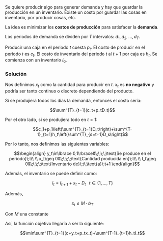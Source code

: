 
Se quiere producir algo para generar demanda y hay que guardar la producción en un inventario. Existe un costo por guardar las cosas en inventario, por producir cosas, etc. 

La idea es minimizar los **costos de producción** para satisfacer la **demanda**.

Los periodos de demanda se dividen por $T$ intervalos: $d_1,d_2,\dots, d_T$. 

Producir una caja en el periodo $t$ cuesta $p_t$. El costo de producir en el período $t$ es $c_t$. El costo de inventario del periodo $t$ al $t+1$ por caja es $h_t$. Se comienza con un inventario $I_0$. 

### Solución 

Nos definimos $x_t$ como la cantidad para producir en $t$. $x_t$ es **no negativo** y podría ser tanto continuo o discreto dependiendo del producto. 

Si se produjiera todos los dias la demanda, entonces el costo sería: 

$$\sum^{T}_{t=1}(c_t+p_tD_t)$$

Por el otro lado, si se produjiera todo en $t=1$: 

$$c_1+p_1\left(\sum^{T}_{t=1}D_t\right)+\sum^{T-1}_{t=1}h_t\left(\sum^{T}_{s=t+1}D_s\right)$$

Por lo tanto, nos definimos las siguientes variables: 

$$\begin{align}
y_t\in\lbrace 0,1\rbrace&\;\;\;\;\text{Se produce en el período}\;t\\  \\
x_t\geq 0&\;\;\;\;\text{Cantidad producida en}\;t\\  \\
I_t\geq 0&\;\;\;\;\text{Inventario de}\;t\;\text{a}\;t+1
\end{align}$$

Además, el inventario se puede definir como: 

$$I_t=I_{t+1}+x_t-D_t\;\;\;t\in\lbrace 1,\dots, T\rbrace$$

Además, 

$$x_t\leq M\cdot b_T$$

Con $M$ una constante  

Así, la función objetivo llegaría a ser la siguiente: 

$$\min\sum^{T}_{t=1}(c+y_t+p_tx_t)+\sum^{T-1}_{t=1}h_tI_t$$

